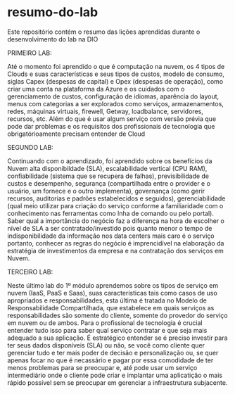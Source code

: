 # resumo-do-lab

Este repositório contém o resumo das lições aprendidas durante o desenvolvimento do lab na DIO

PRIMEIRO LAB:

Até o momento foi aprendido o que é computação na nuvem, os 4 tipos de Clouds e suas características e seus tipos de custos, modelo de consumo, siglas Capex (despesas de capital) e Opex (despesas de operação), como criar uma conta na plataforma da Azure e os cuidados com o gerenciamento de custos, configuração de idiomas, aparência do layout, menus com categorias a ser explorados como serviços, armazenamentos, redes, máquinas virtuais, firewell, Getway, loadbalance, servidores, recursos, etc. Além do que é usar algum serviço com versão prévia que pode dar problemas e os requisitos dos profissionais de tecnologia que obrigatórioamente precisam entender de Cloud

SEGUNDO LAB:

Continuando com o aprendizado, foi aprendido sobre os benefícios da Nuvem alta disponibildade (SLA), escalabilidade vertical (CPU RAM), confiabilidade (sistema que se recupera de falhas), previsibilidade de custos e desempenho, segurança (compartilhada entre o provider e o usuário, um fornece e o outro implementa), governança (como gerir recursos, auditorias e padrões estabelecidos e seguidos), gerenciabilidade (qual meio utilizar para criação do serviço conforme a familiaridade com o conhecimento nas ferramentas como lnha de comando ou pelo portal).
Saber qual a importância do negócio faz a diferença na hora de escolher o nível de SLA a ser contratado/investido pois quanto menor o tempo de indisponibilidade da informação nos data centers mais caro é o serviço portanto, conhecer as regras do negócio é imprencidível na elaboração da estratégia de investimentos da empresa e na contratação dos serviços em Nuvem. 

TERCEIRO LAB:

Neste último lab do 1º módulo aprendemos sobre os tipos de serviço em nuvem (IaaS, PaaS e Saas), suas características tais como casos de uso apropriados e responsabilidades, esta última é tratada no Modelo de Responsabilidade Compartilhada, que estabelece em quais serviços as responsabilidades são somente do cliente, somente do provedor do serviço em nuvem ou de ambos.
Para o profissional de tecnologia é crucial entender tudo isso para saber qual serviço contratar e que seja mais adequado a sua aplicação. É estratégico entender se é preciso investir para ter seus dados disponíveis (SLA) ou não, se você como cliente quer gerenciar tudo e ter mais poder de decisão e personalização ou, se quer apenas focar no que é necassário e pagar por essa comodidade de ter menos problemas para se preocupar e, até pode usar um serviço intermediário onde o cliente pode criar e implantar uma aplicatição o mais rápido possível sem se preocupar em gerenciar a infraestrutura subjacente.
